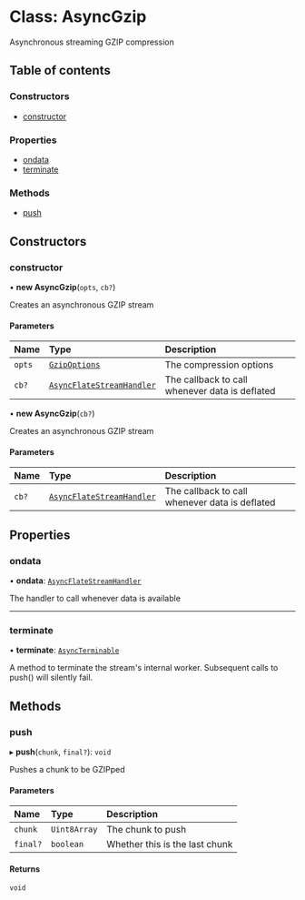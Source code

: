 # Class: AsyncGzip

Asynchronous streaming GZIP compression

## Table of contents

### Constructors

- [constructor](AsyncGzip.md#constructor)

### Properties

- [ondata](AsyncGzip.md#ondata)
- [terminate](AsyncGzip.md#terminate)

### Methods

- [push](AsyncGzip.md#push)

## Constructors

### constructor

• **new AsyncGzip**(`opts`, `cb?`)

Creates an asynchronous GZIP stream

#### Parameters

| Name | Type | Description |
| :------ | :------ | :------ |
| `opts` | [`GzipOptions`](../interfaces/GzipOptions.md) | The compression options |
| `cb?` | [`AsyncFlateStreamHandler`](../README.md#asyncflatestreamhandler) | The callback to call whenever data is deflated |

• **new AsyncGzip**(`cb?`)

Creates an asynchronous GZIP stream

#### Parameters

| Name | Type | Description |
| :------ | :------ | :------ |
| `cb?` | [`AsyncFlateStreamHandler`](../README.md#asyncflatestreamhandler) | The callback to call whenever data is deflated |

## Properties

### ondata

• **ondata**: [`AsyncFlateStreamHandler`](../README.md#asyncflatestreamhandler)

The handler to call whenever data is available

___

### terminate

• **terminate**: [`AsyncTerminable`](../interfaces/AsyncTerminable.md)

A method to terminate the stream's internal worker. Subsequent calls to
push() will silently fail.

## Methods

### push

▸ **push**(`chunk`, `final?`): `void`

Pushes a chunk to be GZIPped

#### Parameters

| Name | Type | Description |
| :------ | :------ | :------ |
| `chunk` | `Uint8Array` | The chunk to push |
| `final?` | `boolean` | Whether this is the last chunk |

#### Returns

`void`
